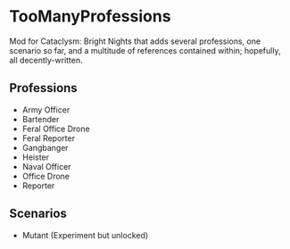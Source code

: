 # TooManyProfessions

Mod for Cataclysm: Bright Nights that adds several professions, one scenario so far, and a multitude of references contained within; hopefully, all decently-written.

## Professions

- Army Officer
- Bartender
- Feral Office Drone
- Feral Reporter
- Gangbanger
- Heister
- Naval Officer
- Office Drone
- Reporter

## Scenarios

- Mutant (Experiment but unlocked)
